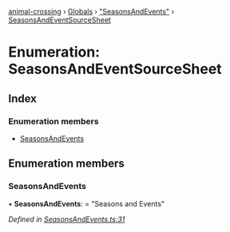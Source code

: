 [animal-crossing](../README.md) › [Globals](../globals.md) › ["SeasonsAndEvents"](../modules/_seasonsandevents_.md) › [SeasonsAndEventSourceSheet](_seasonsandevents_.seasonsandeventsourcesheet.md)

# Enumeration: SeasonsAndEventSourceSheet

## Index

### Enumeration members

* [SeasonsAndEvents](_seasonsandevents_.seasonsandeventsourcesheet.md#seasonsandevents)

## Enumeration members

###  SeasonsAndEvents

• **SeasonsAndEvents**: = "Seasons and Events"

*Defined in [SeasonsAndEvents.ts:31](https://github.com/Norviah/animal-crossing/blob/ba83c61/module/types/SeasonsAndEvents.ts#L31)*
